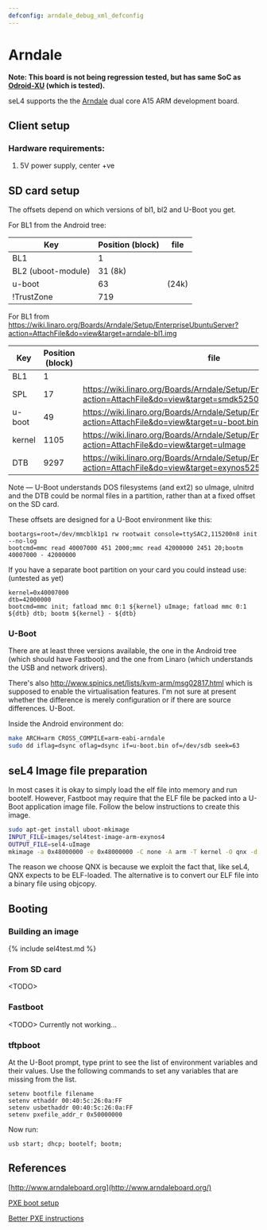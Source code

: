 ```yaml
---
defconfig: arndale_debug_xml_defconfig
---
```


# Arndale

**Note: This board is not being regression tested, but has same SoC as [Odroid-XU](/Hardware/OdroidXU) (which is tested).**

seL4 supports the the [Arndale](http://www.arndaleboard.org/wiki/index.php/Main_Page)
  dual core A15 ARM development board.

## Client setup

### Hardware requirements:
1. 5V power supply, center +ve

## SD card setup
 The offsets depend on which versions of bl1, bl2 and
U-Boot you get.

For BL1 from the Android tree:

|Key|Position (block)|file|
|-|-|-|
|BL1 |1 | |
|BL2 (uboot-module)|31 (8k) | |
|u-boot |63 |(24k) | 
|!TrustZone |719 | |

For BL1 from
<https://wiki.linaro.org/Boards/Arndale/Setup/EnterpriseUbuntuServer?action=AttachFile&do=view&target=arndale-bl1.img>
 

|Key|Position (block)|file|
|-|-|-|
|BL1 |1 | |
|SPL |17|<https://wiki.linaro.org/Boards/Arndale/Setup/EnterpriseUbuntuServer?action=AttachFile&do=view&target=smdk5250-spl.bin>|
|u-boot |49|<https://wiki.linaro.org/Boards/Arndale/Setup/EnterpriseUbuntuServer?action=AttachFile&do=view&target=u-boot.binu-boot.bin> (24k) |
|kernel |1105|<https://wiki.linaro.org/Boards/Arndale/Setup/EnterpriseUbuntuServer?action=AttachFile&do=view&target=uImage>|
|DTB |9297|<https://wiki.linaro.org/Boards/Arndale/Setup/EnterpriseUbuntuServer?action=AttachFile&do=view&target=exynos5250-arndale.dtb>|

Note — U-Boot understands DOS filesystems (and ext2) so uImage, uInitrd
and the DTB could be normal files in a partition, rather than at a fixed
offset on the SD card.

These offsets are designed for a U-Boot environment like this:
~~~
bootargs=root=/dev/mmcblk1p1 rw rootwait console=ttySAC2,115200n8 init --no-log
bootcmd=mmc read 40007000 451 2000;mmc read 42000000 2451 20;bootm 40007000 - 42000000
~~~

If you have a separate boot partition on your card you could instead
use: (untested as yet)
~~~
kernel=0x40007000
dtb=42000000
bootcmd=mmc init; fatload mmc 0:1 ${kernel} uImage; fatload mmc 0:1 ${dtb} dtb; bootm ${kernel} - ${dtb}
~~~

### U-Boot
 There are at least three versions available, the one in
the Android tree (which should have Fastboot) and the one from Linaro
(which understands the USB and network drivers).

There's also <http://www.spinics.net/lists/kvm-arm/msg02817.html> which
is supposed to enable the virtualisation features. I'm not sure at
present whether the difference is merely configuration or if there are
source differences. U-Boot.

Inside the Android environment do:
~~~bash
make ARCH=arm CROSS_COMPILE=arm-eabi-arndale
sudo dd iflag=dsync oflag=dsync if=u-boot.bin of=/dev/sdb seek=63
~~~

## seL4 Image file preparation
 In most cases it is okay to simply
load the elf file into memory and run bootelf. However, Fastboot may
require that the ELF file be packed into a U-Boot application image
file. Follow the below instructions to create this image.
~~~bash
sudo apt-get install uboot-mkimage
INPUT_FILE=images/sel4test-image-arm-exynos4
OUTPUT_FILE=sel4-uImage
mkimage -a 0x48000000 -e 0x48000000 -C none -A arm -T kernel -O qnx -d $INPUT_FILE $OUTPUT_FILE
~~~

The reason we choose QNX is because we exploit the fact that, like seL4,
QNX expects to be ELF-loaded. The alternative is to convert our ELF file
into a binary file using objcopy.

## Booting

### Building an image

{% include sel4test.md %}

### From SD card

\<TODO>

### Fastboot
\<TODO> Currently not working...

### tftpboot
 At the U-Boot prompt, type print to see the list of
environment variables and their values. Use the following commands to
set any variables that are missing from the list.
~~~
setenv bootfile filename
setenv ethaddr 00:40:5c:26:0a:FF
setenv usbethaddr 00:40:5c:26:0a:FF
setenv pxefile_addr_r 0x50000000
~~~

Now run:

~~~
usb start; dhcp; bootelf; bootm;
~~~

## References

[http://www.arndaleboard.org](http://www.arndaleboard.org/)

[PXE boot
setup](https://wiki.linaro.org/Boards/Arndale/Setup/PXEBoot)

[Better PXE
instructions](https://wiki.kubuntu.org/ARM/QA/ArndaleBoard)
